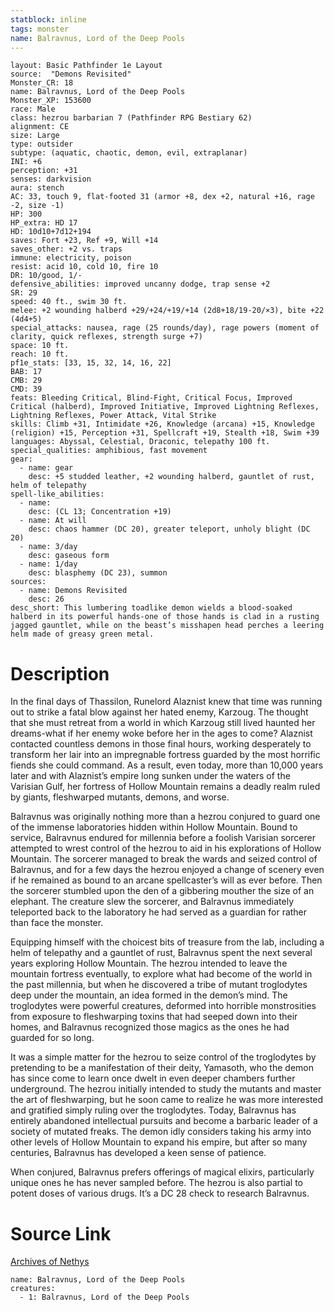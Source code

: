 ```yaml
---
statblock: inline
tags: monster
name: Balravnus, Lord of the Deep Pools
---
```

```statblock
layout: Basic Pathfinder 1e Layout
source:  "Demons Revisited"
Monster_CR: 18
name: Balravnus, Lord of the Deep Pools
Monster_XP: 153600
race: Male
class: hezrou barbarian 7 (Pathfinder RPG Bestiary 62)
alignment: CE
size: Large
type: outsider
subtype: (aquatic, chaotic, demon, evil, extraplanar)
INI: +6
perception: +31
senses: darkvision
aura: stench
AC: 33, touch 9, flat-footed 31 (armor +8, dex +2, natural +16, rage -2, size -1)
HP: 300
HP_extra: HD 17
HD: 10d10+7d12+194
saves: Fort +23, Ref +9, Will +14
saves_other: +2 vs. traps
immune: electricity, poison
resist: acid 10, cold 10, fire 10
DR: 10/good, 1/-
defensive_abilities: improved uncanny dodge, trap sense +2
SR: 29
speed: 40 ft., swim 30 ft.
melee: +2 wounding halberd +29/+24/+19/+14 (2d8+18/19-20/×3), bite +22 (4d4+5)
special_attacks: nausea, rage (25 rounds/day), rage powers (moment of clarity, quick reflexes, strength surge +7)
space: 10 ft.
reach: 10 ft.
pf1e_stats: [33, 15, 32, 14, 16, 22]
BAB: 17
CMB: 29
CMD: 39
feats: Bleeding Critical, Blind-Fight, Critical Focus, Improved Critical (halberd), Improved Initiative, Improved Lightning Reflexes, Lightning Reflexes, Power Attack, Vital Strike
skills: Climb +31, Intimidate +26, Knowledge (arcana) +15, Knowledge (religion) +15, Perception +31, Spellcraft +19, Stealth +18, Swim +39
languages: Abyssal, Celestial, Draconic, telepathy 100 ft.
special_qualities: amphibious, fast movement
gear:
  - name: gear
    desc: +5 studded leather, +2 wounding halberd, gauntlet of rust, helm of telepathy
spell-like_abilities:
  - name:
    desc: (CL 13; Concentration +19)
  - name: At will
    desc: chaos hammer (DC 20), greater teleport, unholy blight (DC 20)
  - name: 3/day
    desc: gaseous form
  - name: 1/day
    desc: blasphemy (DC 23), summon
sources:
  - name: Demons Revisited
    desc: 26
desc_short: This lumbering toadlike demon wields a blood-soaked halberd in its powerful hands-one of those hands is clad in a rusting jagged gauntlet, while on the beast’s misshapen head perches a leering helm made of greasy green metal.
```
# Description
In the final days of Thassilon, Runelord Alaznist knew that time was running out to strike a fatal blow against her hated enemy, Karzoug. The thought that she must retreat from a world in which Karzoug still lived haunted her dreams-what if her enemy woke before her in the ages to come? Alaznist contacted countless demons in those final hours, working desperately to transform her lair into an impregnable fortress guarded by the most horrific fiends she could command. As a result, even today, more than 10,000 years later and with Alaznist’s empire long sunken under the waters of the Varisian Gulf, her fortress of Hollow Mountain remains a deadly realm ruled by giants, fleshwarped mutants, demons, and worse.

Balravnus was originally nothing more than a hezrou conjured to guard one of the immense laboratories hidden within Hollow Mountain. Bound to service, Balravnus endured for millennia before a foolish Varisian sorcerer attempted to wrest control of the hezrou to aid in his explorations of Hollow Mountain. The sorcerer managed to break the wards and seized control of Balravnus, and for a few days the hezrou enjoyed a change of scenery even if he remained as bound to an arcane spellcaster’s will as ever before. Then the sorcerer stumbled upon the den of a gibbering mouther the size of an elephant. The creature slew the sorcerer, and Balravnus immediately teleported back to the laboratory he had served as a guardian for rather than face the monster.

Equipping himself with the choicest bits of treasure from the lab, including a helm of telepathy and a gauntlet of rust, Balravnus spent the next several years exploring Hollow Mountain. The hezrou intended to leave the mountain fortress eventually, to explore what had become of the world in the past millennia, but when he discovered a tribe of mutant troglodytes deep under the mountain, an idea formed in the demon’s mind. The troglodytes were powerful creatures, deformed into horrible monstrosities from exposure to fleshwarping toxins that had seeped down into their homes, and Balravnus recognized those magics as the ones he had guarded for so long.

It was a simple matter for the hezrou to seize control of the troglodytes by pretending to be a manifestation of their deity, Yamasoth, who the demon has since come to learn once dwelt in even deeper chambers further underground. The hezrou initially intended to study the mutants and master the art of fleshwarping, but he soon came to realize he was more interested and gratified simply ruling over the troglodytes. Today, Balravnus has entirely abandoned intellectual pursuits and become a barbaric leader of a society of mutated freaks. The demon idly considers taking his army into other levels of Hollow Mountain to expand his empire, but after so many centuries, Balravnus has developed a keen sense of patience.

When conjured, Balravnus prefers offerings of magical elixirs, particularly unique ones he has never sampled before. The hezrou is also partial to potent doses of various drugs. It’s a DC 28 check to research Balravnus.
# Source Link
[Archives of Nethys](https://aonprd.com/MonsterDisplay.aspx?ItemName=Balravnus%2C%20Lord%20of%20the%20Deep%20Pools)
```encounter-table
name: Balravnus, Lord of the Deep Pools
creatures:
  - 1: Balravnus, Lord of the Deep Pools
```
